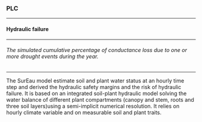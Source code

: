 ### PLC



------
#### Hydraulic failure



------
###### The simulated cumulative percentage of conductance loss due to one or more drought events during the year.



------
The SurEau model estimate soil and plant water status at an hourly time step and derived the hydraulic safety margins and  the risk of hydraulic failure. It is based on an integrated soil-plant hydraulic model solving the water balance of different plant compartments (canopy and stem, roots and three soil layers)using a semi-implicit numerical resolution. It relies on hourly climate variable and on measurable soil and plant traits.